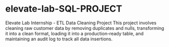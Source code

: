 # elevate-lab-SQL-PROJECT
Elevate Lab Internship - ETL Data Cleaning Project
This project involves cleaning raw customer data by removing duplicates and nulls, transforming it into a clean format, loading it into a production-ready table, and maintaining an audit log to track all data insertions.

